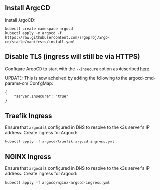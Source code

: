 ## Install ArgoCD

Install ArgoCD:

```
kubectl create namespace argocd
kubectl apply -n argocd -f https://raw.githubusercontent.com/argoproj/argo-cd/stable/manifests/install.yaml
```

## Disable TLS (ingress will still be via HTTPS)
Configure ArgoCD to start with the `--insecure` option as described [here](https://rtfm.co.ua/en/argocd-an-overview-ssl-configuration-and-an-application-deploy/#ArgoCD_SSL_ERR_TOO_MANY_REDIRECTS).

UPDATE: This is now acheived by adding the following to the argocd-cmd-params-cm ConfigMap:
```
{
	"server.insecure": "true"
}
```

## Traefik Ingress

Ensure that `argocd` is configured in DNS to resolve to the k3s server's IP address. Create ingress for Argocd:

```
kubectl apply -f argocd/traefik-argocd-ingress.yml
```
## NGINX Ingress

Ensure that `argocd` is configured in DNS to resolve to the k3s server's IP address. Create ingress for Argocd:

```
kubectl apply -f argocd/nginx-argocd-ingress.yml
```
